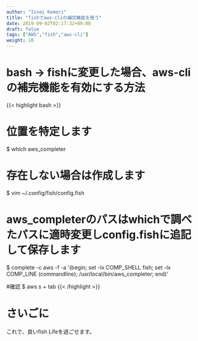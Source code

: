 ```yaml
---
author: "Issei Komori"
title: "fishでaws-cliの補完機能を使う"
date: 2019-09-02T02:17:32+09:00
draft: false
tags: ["AWS","fish","aws-cli"]
weight: 10
---
```


# bash -> fishに変更した場合、aws-cliの補完機能を有効にする方法

{{< highlight bash >}}
# 位置を特定します
$ which aws_completer

# 存在しない場合は作成します
$ vim ~/.config/fish/config.fish

# aws_completerのパスはwhichで調べたパスに適時変更しconfig.fishに追記して保存します
$ complete -c aws -f -a '(begin; set -lx COMP_SHELL fish; set -lx COMP_LINE (commandline); /usr/local/bin/aws_completer; end)'

#確認
$ aws s + tab
{{< /highlight >}}

# さいごに
これで、良いfish Lifeを過ごせます。
